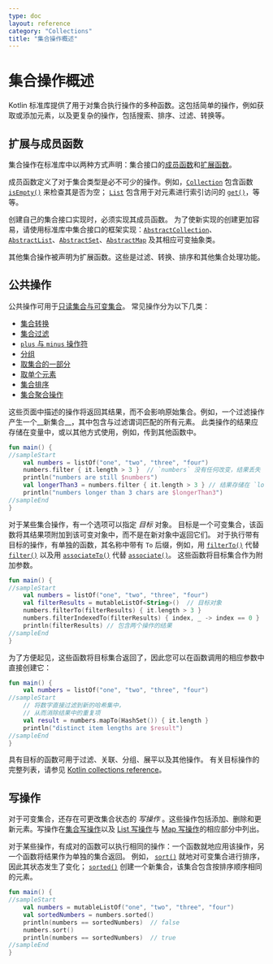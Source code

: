 ```yaml
---
type: doc
layout: reference
category: "Collections"
title: "集合操作概述"
---
```


# 集合操作概述

Kotlin 标准库提供了用于对集合执行操作的多种函数。这包括简单的操作，例如获取或添加元素，以及更复杂的操作，包括搜索、排序、过滤、转换等。

## 扩展与成员函数

集合操作在标准库中以两种方式声明：集合接口的[成员函数](classes.html#类成员)和[扩展函数](extensions.html#扩展函数)。

成员函数定义了对于集合类型是必不可少的操作。例如，[`Collection`](https://kotlinlang.org/api/latest/jvm/stdlib/kotlin.collections/-collection/index.html) 包含函数 [`isEmpty()`](https://kotlinlang.org/api/latest/jvm/stdlib/kotlin.collections/-collection/is-empty.html) 来检查其是否为空； [`List`](https://kotlinlang.org/api/latest/jvm/stdlib/kotlin.collections/-list/index.html) 包含用于对元素进行索引访问的 [`get()`](https://kotlinlang.org/api/latest/jvm/stdlib/kotlin.collections/-list/get.html)，等等。

创建自己的集合接口实现时，必须实现其成员函数。
为了使新实现的创建更加容易，请使用标准库中集合接口的框架实现：[`AbstractCollection`](https://kotlinlang.org/api/latest/jvm/stdlib/kotlin.collections/-abstract-collection/index.html)、[`AbstractList`](https://kotlinlang.org/api/latest/jvm/stdlib/kotlin.collections/-abstract-list/index.html)、[`AbstractSet`](https://kotlinlang.org/api/latest/jvm/stdlib/kotlin.collections/-abstract-set/index.html)、[`AbstractMap`](https://kotlinlang.org/api/latest/jvm/stdlib/kotlin.collections/-abstract-map/index.html) 及其相应可变抽象类。

其他集合操作被声明为扩展函数。这些是过滤、转换、排序和其他集合处理功能。

## 公共操作

公共操作可用于[只读集合与可变集合](collections-overview.html#集合类型)。 常见操作分为以下几类：

* [集合转换](collection-transformations.html)
* [集合过滤](collection-filtering.html)
* [`plus` 与 `minus` 操作符](collection-plus-minus.html)
* [分组](collection-grouping.html)
* [取集合的一部分](collection-parts.html)
* [取单个元素](collection-elements.html)
* [集合排序](collection-ordering.html)
* [集合聚合操作](collection-aggregate.html)

这些页面中描述的操作将返回其结果，而不会影响原始集合。例如，一个过滤操作产生一个__新集合__，其中包含与过滤谓词匹配的所有元素。
此类操作的结果应存储在变量中，或以其他方式使用，例如，传到其他函数中。

<div class="sample" markdown="1" theme="idea" data-min-compiler-version="1.3">

```kotlin
fun main() {
//sampleStart
    val numbers = listOf("one", "two", "three", "four")  
    numbers.filter { it.length > 3 }  // `numbers` 没有任何改变，结果丢失
    println("numbers are still $numbers")
    val longerThan3 = numbers.filter { it.length > 3 } // 结果存储在 `longerThan3` 中
    println("numbers longer than 3 chars are $longerThan3")
//sampleEnd
}

```
</div>

对于某些集合操作，有一个选项可以指定 _目标_ 对象。
目标是一个可变集合，该函数将其结果项附加到该可变对象中，而不是在新对象中返回它们。
对于执行带有目标的操作，有单独的函数，其名称中带有 `To` 后缀，例如，用 [`filterTo()`](https://kotlinlang.org/api/latest/jvm/stdlib/kotlin.collections/filter-to.html) 代替 [`filter()`](https://kotlinlang.org/api/latest/jvm/stdlib/kotlin.collections/filter.html) 以及用 [`associateTo()`](https://kotlinlang.org/api/latest/jvm/stdlib/kotlin.collections/associate-to.html) 代替 [`associate()`](https://kotlinlang.org/api/latest/jvm/stdlib/kotlin.collections/associate.html)。
这些函数将目标集合作为附加参数。

<div class="sample" markdown="1" theme="idea" data-min-compiler-version="1.3">

```kotlin
fun main() {
//sampleStart
    val numbers = listOf("one", "two", "three", "four")
    val filterResults = mutableListOf<String>()  // 目标对象
    numbers.filterTo(filterResults) { it.length > 3 }
    numbers.filterIndexedTo(filterResults) { index, _ -> index == 0 }
    println(filterResults) // 包含两个操作的结果
//sampleEnd
}
```
</div>

为了方便起见，这些函数将目标集合返回了，因此您可以在函数调用的相应参数中直接创建它：

<div class="sample" markdown="1" theme="idea" data-min-compiler-version="1.3">

```kotlin
fun main() {
    val numbers = listOf("one", "two", "three", "four")
//sampleStart
    // 将数字直接过滤到新的哈希集中，
    // 从而消除结果中的重复项
    val result = numbers.mapTo(HashSet()) { it.length }
    println("distinct item lengths are $result")
//sampleEnd
}
```
</div>

具有目标的函数可用于过滤、关联、分组、展平以及其他操作。 有关目标操作的完整列表，请参见 [Kotlin collections reference](https://kotlinlang.org/api/latest/jvm/stdlib/kotlin.collections/index.html)。

## 写操作

对于可变集合，还存在可更改集合状态的 _写操作_ 。这些操作包括添加、删除和更新元素。写操作在[集合写操作](collection-write.html)以及 [List 写操作](list-operations.html#list-写操作)与 [Map 写操作](map-operations.html#map-写操作)的相应部分中列出。

对于某些操作，有成对的函数可以执行相同的操作：一个函数就地应用该操作，另一个函数将结果作为单独的集合返回。
例如， [`sort()`](https://kotlinlang.org/api/latest/jvm/stdlib/kotlin.collections/sort.html) 就地对可变集合进行排序，因此其状态发生了变化； [`sorted()`](https://kotlinlang.org/api/latest/jvm/stdlib/kotlin.collections/sorted.html) 创建一个新集合，该集合包含按排序顺序相同的元素。

<div class="sample" markdown="1" theme="idea" data-min-compiler-version="1.3">

```kotlin
fun main() {
//sampleStart
    val numbers = mutableListOf("one", "two", "three", "four")
    val sortedNumbers = numbers.sorted()
    println(numbers == sortedNumbers)  // false
    numbers.sort()
    println(numbers == sortedNumbers)  // true
//sampleEnd
}
```
</div>

